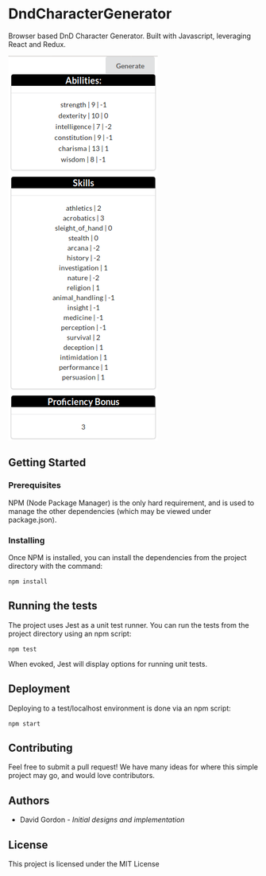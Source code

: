 # DndCharacterGenerator

Browser based DnD Character Generator. Built with Javascript, leveraging React and Redux.

![Screenshot](/docs/Generator.png)

## Getting Started

### Prerequisites

NPM (Node Package Manager) is the only hard requirement, and is used to manage the other dependencies (which may be viewed under package.json).

### Installing

Once NPM is installed, you can install the dependencies from the project directory with the command:

```
npm install
```

## Running the tests

The project uses Jest as a unit test runner. You can run the tests from the project directory using an npm script:

```
npm test
```

When evoked, Jest will display options for running unit tests.

## Deployment

Deploying to a test/localhost environment is done via an npm script:

```
npm start
```

## Contributing

Feel free to submit a pull request! We have many ideas for where this simple project may go, and would love contributors.

## Authors

- David Gordon - *Initial designs and implementation*

## License

This project is licensed under the MIT License
